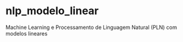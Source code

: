 # nlp_modelo_linear
Machine Learning e Processamento de Linguagem Natural (PLN) com modelos lineares
